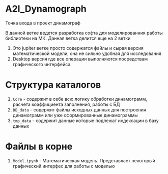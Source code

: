 # A2I_Dynamograph

Точка входа в проект динамограф 

В данной ветке ведется разработка софта для моделированния работы библиотеки на МК. Данная ветка делится еще на 2 ветки

1. Это jupiter ветке просто содержатся файлы и сырая версия математической модели, она не сильно удобная для исследования 
2. Desktop версия где все операции выполняются посредствам графического интерфейса. 

# Структура каталогов

1. `Core` - содержит в себе всю логику обработки динамограмм, расчета коэффициента заполнения, работы с БД
2. `DB_data` - содержит файлы исходных данных для построения динамограмм или уже сформированные динамограммы 
3. `tmp_data` - содержит данные которые подлежат индексации в базу данных 

# Файлы в корне 
1. `Model.ipynb` - Математическая модель. Представлает некоторый графический интерфес для работы с моделью 
